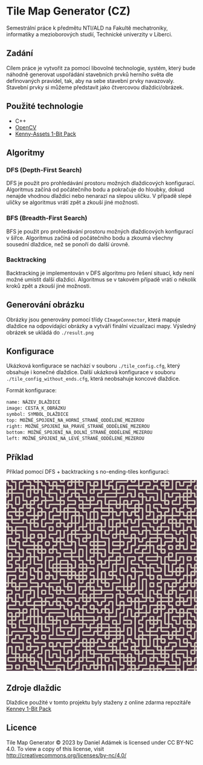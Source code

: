 # Tile Map Generator (CZ)
Semestrální práce k předmětu NTI/ALD na Fakultě mechatroniky, informatiky a mezioborových studií, Technické univerzity v Liberci.

## Zadání
Cílem práce je vytvořit za pomocí libovolné technologie,
systém, který bude náhodně generovat uspořádání stavebních prvků herního světa
dle definovaných pravidel, tak, aby na sebe stavební prvky navazovaly.
Stavební prvky si můžeme představit jako čtvercovou dlaždici/obrázek.

## Použité technologie
- C++
- [OpenCV](https://github.com/opencv/opencv)
- [Kenny-Assets 1-Bit Pack](https://kenney-assets.itch.io/1-bit-pack)

## Algoritmy
### DFS (Depth-First Search)
DFS je použit pro prohledávání prostoru možných dlaždicových konfigurací. Algoritmus začíná od počátečního bodu a pokračuje do hloubky, dokud nenajde vhodnou dlaždici nebo nenarazí na slepou uličku. V případě slepé uličky se algoritmus vrátí zpět a zkouší jiné možnosti.

### BFS (Breadth-First Search)
BFS je použit pro prohledávání prostoru možných dlaždicových konfigurací v šířce. Algoritmus začíná od počátečního bodu a zkoumá všechny sousední dlaždice, než se ponoří do další úrovně.

### Backtracking
Backtracking je implementován v DFS algoritmu pro řešení situací, kdy není možné umístit další dlaždici. Algoritmus se v takovém případě vrátí o několik kroků zpět a zkouší jiné možnosti.

## Generování obrázku
Obrázky jsou generovány pomocí třídy `CImageConnector`, která mapuje dlaždice na odpovídající obrázky a vytváří finální vizualizaci mapy. Výsledný obrázek se ukládá do `./result.png`

## Konfigurace
Ukázková konfigurace se nachází v souboru `./tile_config.cfg`, který obsahuje i konečné dlaždice.
Další ukázková konfigurace v souboru `./tile_config_without_ends.cfg`, která neobsahuje koncové dlaždice.

Formát konfigurace:
```
name: NÁZEV_DLAŽDICE
image: CESTA_K_OBRÁZKU
symbol: SYMBOL_DLAŽDICE
top: MOŽNÉ_SPOJENÍ_NA_HORNÍ_STRANĚ_ODDĚLENÉ_MEZEROU
right: MOŽNÉ_SPOJENÍ_NA_PRAVÉ_STRANĚ_ODDĚLENÉ_MEZEROU
bottom: MOŽNÉ_SPOJENÍ_NA_DOLNÍ_STRANĚ_ODDĚLENÉ_MEZEROU
left: MOŽNÉ_SPOJENÍ_NA_LEVÉ_STRANĚ_ODDĚLENÉ_MEZEROU
```

## Příklad
Příklad pomocí DFS + backtracking s no-ending-tiles konfigurací:

![Příklad](./result.png)

## Zdroje dlaždic
Dlaždice použité v tomto projektu byly staženy z online zdarma repozitáře [Kenney 1-Bit Pack](https://kenney-assets.itch.io/1-bit-pack)

## Licence
Tile Map Generator © 2023 by Daniel Adámek is licensed under CC BY-NC 4.0. To view a copy of this license, visit http://creativecommons.org/licenses/by-nc/4.0/